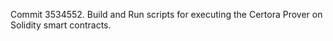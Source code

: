 Commit 3534552.                    Build and Run scripts for executing the Certora Prover on Solidity smart contracts.